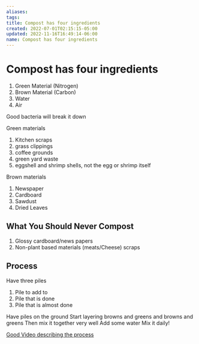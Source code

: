 ```yaml
---
aliases: 
tags: 
title: Compost has four ingredients
created: 2022-07-01T02:15:15-05:00
updated: 2022-11-16T16:49:14-06:00
name: Compost has four ingredients
---
```

# Compost has four ingredients

1. Green Material (Nitrogen)
2. Brown Material (Carbon)
3. Water
4. Air

Good bacteria will break it down

Green materials
1. Kitchen scraps
2. grass clippings
3. coffee grounds
4. green yard waste
5. eggshell and shrimp shells, not the egg or shrimp itself

Brown materials
1. Newspaper
2. Cardboard
3. Sawdust
4. Dried Leaves

## What You Should Never Compost
1. Glossy cardboard/news papers
2. Non-plant based materials (meats/Cheese) scraps

## Process
Have three piles
1. Pile to add to
2. Pile that is done
3. Pile that is almost done

Have piles on the ground
Start layering browns and greens and browns and greens
Then mix it together very well
Add some water 
Mix it daily!

[Good Video describing the process](https://www.youtube.com/watch?v=nxTzuasQLFo)
